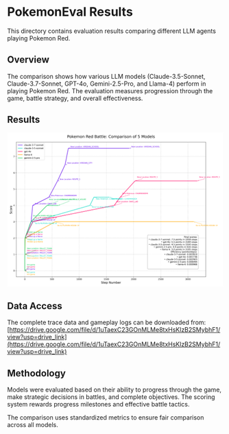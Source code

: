 # PokemonEval Results

This directory contains evaluation results comparing different LLM agents playing Pokemon Red.

## Overview

The comparison shows how various LLM models (Claude-3.5-Sonnet, Claude-3.7-Sonnet, GPT-4o, Gemini-2.5-Pro, and Llama-4) perform in playing Pokemon Red. The evaluation measures progression through the game, battle strategy, and overall effectiveness.

## Results

![](comparison_plot.png)

## Data Access

The complete trace data and gameplay logs can be downloaded from:
[https://drive.google.com/file/d/1uTaexC23GOnMLMe8txHsKlzB2SMybhF1/view?usp=drive_link](https://drive.google.com/file/d/1uTaexC23GOnMLMe8txHsKlzB2SMybhF1/view?usp=drive_link)

## Methodology

Models were evaluated based on their ability to progress through the game, make strategic decisions in battles, and complete objectives. The scoring system rewards progress milestones and effective battle tactics.

The comparison uses standardized metrics to ensure fair comparison across all models. 
